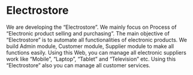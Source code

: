 # Electrostore
We are developing the “Electrostore”. We mainly focus on Process of “Electronic product selling  and purchasing”.  The main objective of “Electrostore” is to automate all functionalities of electronic products. We build  Admin module, Customer module, Supplier module to make all functions easily. Using this Web, you can  manage all electronic suppliers work like “Mobile”, “Laptop”, “Tablet” and “Television” etc. Using this  “Electrostore” also you can manage all customer services.
